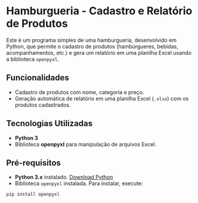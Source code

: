 # Hamburgueria - Cadastro e Relatório de Produtos

Este é um programa simples de uma hamburgueria, desenvolvido em Python, que permite o cadastro de produtos (hambúrgueres, bebidas, acompanhamentos, etc.) e gera um relatório em uma planilha Excel usando a biblioteca `openpyxl`.

## Funcionalidades

- Cadastro de produtos com nome, categoria e preço.
- Geração automática de relatório em uma planilha Excel (`.xlsx`) com os produtos cadastrados.

## Tecnologias Utilizadas

- **Python 3** 
- Biblioteca **openpyxl** para manipulação de arquivos Excel.

## Pré-requisitos

- **Python 3.x** instalado. [Download Python](https://www.python.org/downloads/)
- Biblioteca `openpyxl` instalada. Para instalar, execute:

```bash
pip install openpyxl
